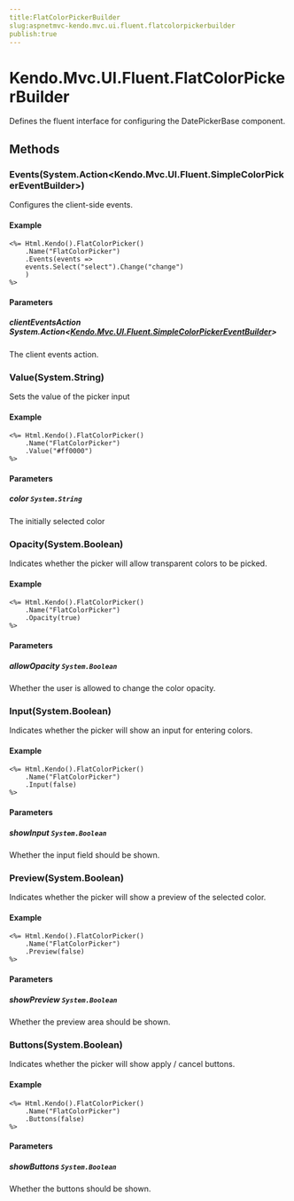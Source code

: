 ```yaml
---
title:FlatColorPickerBuilder
slug:aspnetmvc-kendo.mvc.ui.fluent.flatcolorpickerbuilder
publish:true
---
```


# Kendo.Mvc.UI.Fluent.FlatColorPickerBuilder
Defines the fluent interface for configuring the DatePickerBase component.



## Methods

### Events(System.Action\<Kendo.Mvc.UI.Fluent.SimpleColorPickerEventBuilder\>)
Configures the client-side events.

#### Example

    <%= Html.Kendo().FlatColorPicker()
        .Name("FlatColorPicker")
        .Events(events =>
        events.Select("select").Change("change")
        )
    %>
        


#### Parameters

##### clientEventsAction System.Action<[Kendo.Mvc.UI.Fluent.SimpleColorPickerEventBuilder](/api/wrappers/aspnet-mvc/Kendo.Mvc.UI.Fluent/SimpleColorPickerEventBuilder)>
The client events action.




### Value(System.String)
Sets the value of the picker input

#### Example

    <%= Html.Kendo().FlatColorPicker()
        .Name("FlatColorPicker")
        .Value("#ff0000")
    %>
        


#### Parameters

##### color `System.String`
The initially selected color




### Opacity(System.Boolean)
Indicates whether the picker will allow transparent colors to be picked.

#### Example

    <%= Html.Kendo().FlatColorPicker()
        .Name("FlatColorPicker")
        .Opacity(true)
    %>
        


#### Parameters

##### allowOpacity `System.Boolean`
Whether the user is allowed to change the color opacity.




### Input(System.Boolean)
Indicates whether the picker will show an input for entering colors.

#### Example

    <%= Html.Kendo().FlatColorPicker()
        .Name("FlatColorPicker")
        .Input(false)
    %>
        


#### Parameters

##### showInput `System.Boolean`
Whether the input field should be shown.




### Preview(System.Boolean)
Indicates whether the picker will show a preview of the selected color.

#### Example

    <%= Html.Kendo().FlatColorPicker()
        .Name("FlatColorPicker")
        .Preview(false)
    %>
        


#### Parameters

##### showPreview `System.Boolean`
Whether the preview area should be shown.




### Buttons(System.Boolean)
Indicates whether the picker will show apply / cancel buttons.

#### Example

    <%= Html.Kendo().FlatColorPicker()
        .Name("FlatColorPicker")
        .Buttons(false)
    %>
        


#### Parameters

##### showButtons `System.Boolean`
Whether the buttons should be shown.





